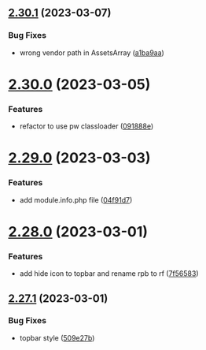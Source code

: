 ## [2.30.1](https://github.com/baumrock/RockFrontend/compare/v2.30.0...v2.30.1) (2023-03-07)


### Bug Fixes

* wrong vendor path in AssetsArray ([a1ba9aa](https://github.com/baumrock/RockFrontend/commit/a1ba9aabd32ecff571680ee3978b15d604b4bb13))



# [2.30.0](https://github.com/baumrock/RockFrontend/compare/v2.29.0...v2.30.0) (2023-03-05)


### Features

* refactor to use pw classloader ([091888e](https://github.com/baumrock/RockFrontend/commit/091888e49d1e868ebdbd20e8f9ce4d052404c74f))



# [2.29.0](https://github.com/baumrock/RockFrontend/compare/v2.28.0...v2.29.0) (2023-03-03)


### Features

* add module.info.php file ([04f91d7](https://github.com/baumrock/RockFrontend/commit/04f91d73d71916e2980213f4536f2f98bbcd19a6))



# [2.28.0](https://github.com/baumrock/RockFrontend/compare/v2.27.1...v2.28.0) (2023-03-01)


### Features

* add hide icon to topbar and rename rpb to rf ([7f56583](https://github.com/baumrock/RockFrontend/commit/7f56583abe10a3d2ac011d6f57c58565b1bb4781))



## [2.27.1](https://github.com/baumrock/RockFrontend/compare/v2.27.0...v2.27.1) (2023-03-01)


### Bug Fixes

* topbar style ([509e27b](https://github.com/baumrock/RockFrontend/commit/509e27b66017567b95ea7ed43355e64d4bdd2ce9))



